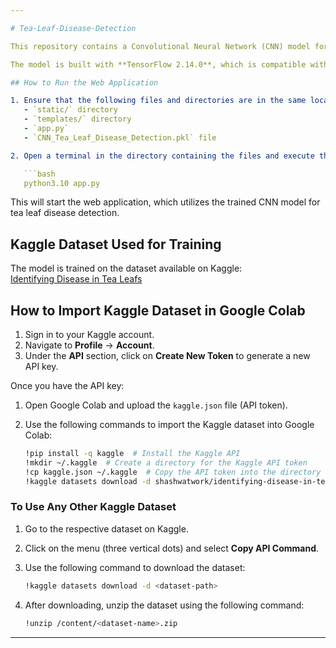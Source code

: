 ```yaml
---

# Tea-Leaf-Disease-Detection

This repository contains a Convolutional Neural Network (CNN) model for detecting tea leaf diseases. The model was developed in Python 3.10.12 and was initially implemented on Google Colaboratory. To avoid dimension errors, it is recommended to use Python 3.10.12 or higher.

The model is built with **TensorFlow 2.14.0**, which is compatible with the version available in Google Colaboratory.

## How to Run the Web Application

1. Ensure that the following files and directories are in the same location:
   - `static/` directory
   - `templates/` directory
   - `app.py`
   - `CNN_Tea_Leaf_Disease_Detection.pkl` file

2. Open a terminal in the directory containing the files and execute the following command:

   ```bash
   python3.10 app.py
   ```

This will start the web application, which utilizes the trained CNN model for tea leaf disease detection.

## Kaggle Dataset Used for Training

The model is trained on the dataset available on Kaggle:  
[Identifying Disease in Tea Leafs](https://www.kaggle.com/datasets/shashwatwork/identifying-disease-in-tea-leafs)

## How to Import Kaggle Dataset in Google Colab

1. Sign in to your Kaggle account.
2. Navigate to **Profile** -> **Account**.
3. Under the **API** section, click on **Create New Token** to generate a new API key.

Once you have the API key:

1. Open Google Colab and upload the `kaggle.json` file (API token).
2. Use the following commands to import the Kaggle dataset into Google Colab:

   ```bash
   !pip install -q kaggle  # Install the Kaggle API
   !mkdir ~/.kaggle  # Create a directory for the Kaggle API token
   !cp kaggle.json ~/.kaggle  # Copy the API token into the directory
   !kaggle datasets download -d shashwatwork/identifying-disease-in-tea-leafs  # Download the dataset
   ```

### To Use Any Other Kaggle Dataset

1. Go to the respective dataset on Kaggle.
2. Click on the menu (three vertical dots) and select **Copy API Command**.
3. Use the following command to download the dataset:

   ```bash
   !kaggle datasets download -d <dataset-path>
   ```

4. After downloading, unzip the dataset using the following command:

   ```bash
   !unzip /content/<dataset-name>.zip
   ```

---
```

